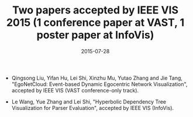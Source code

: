 ﻿---
date: 2015-07-28
layout: post
title: Two papers accepted by IEEE VIS 2015 (1 conference paper at VAST, 1 poster paper at InfoVis)
thread: 5
categories: News
tags: [IEEE-VIS]
excerpt: 
---

* Qingsong Liu, Yifan Hu, Lei Shi, Xinzhu Mu, Yutao Zhang and Jie Tang, "EgoNetCloud: Event-based Dynamic Egocentric Network Visualization", accepted by IEEE VIS (VAST conference-only track).

* Le Wang, Yue Zhang and Lei Shi, "Hyperbolic Dependency Tree Visualization for Parser Evaluation", accepted by IEEE VIS (InfoVis).